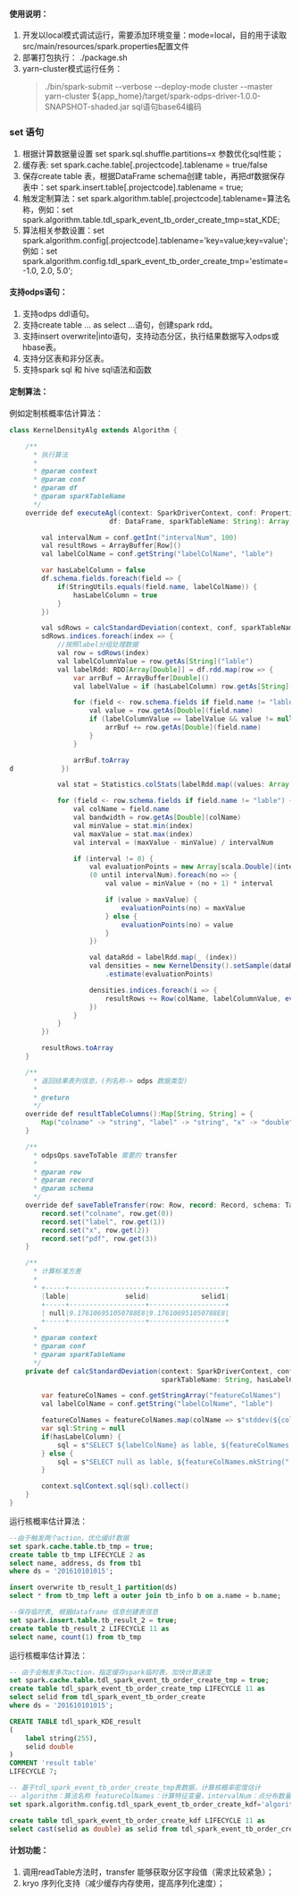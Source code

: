 
#### 使用说明：
1. 开发以local模式调试运行，需要添加环境变量：mode=local，目的用于读取src/main/resources/spark.properties配置文件 
2. 部署打包执行： ./package.sh
3. yarn-cluster模式运行任务：
    > ./bin/spark-submit --verbose --deploy-mode cluster --master yarn-cluster ${app_home}/target/spark-odps-driver-1.0.0-SNAPSHOT-shaded.jar  sql语句base64编码

### set 语句
1. 根据计算数据量设置 set spark.sql.shuffle.partitions=x 参数优化sql性能；
2. 缓存表: set spark.cache.table[.projectcode].tablename = true/false
3. 保存create table 表，根据DataFrame schema创建 table，再把df数据保存表中：set spark.insert.table[.projectcode].tablename = true;
4. 触发定制算法：set spark.algorithm.table[.projectcode].tablename=算法名称，例如：set spark.algorithm.table.tdl_spark_event_tb_order_create_tmp=stat_KDE;
5. 算法相关参数设置：set spark.algorithm.config[.projectcode].tablename='key=value;key=value'; 例如：set spark.algorithm.config.tdl_spark_event_tb_order_create_tmp='estimate=-1.0, 2.0, 5.0';

#### 支持odps语句：
1. 支持odps ddl语句。
2. 支持create table ... as select ...语句，创建spark rdd。
3. 支持insert overwrite|into语句，支持动态分区，执行结果数据写入odps或hbase表。
4. 支持分区表和非分区表。
6. 支持spark sql 和 hive sql语法和函数

#### 定制算法：

例如定制核概率估计算法：

```java
class KernelDensityAlg extends Algorithm {

    /**
      * 执行算法
      *
      * @param context
      * @param conf
      * @param df
      * @param sparkTableName
      */
    override def executeAgl(context: SparkDriverContext, conf: PropertiesConfiguration,
                         df: DataFrame, sparkTableName: String): Array[Row] = {

        val intervalNum = conf.getInt("intervalNum", 100)
        val resultRows = ArrayBuffer[Row]()
        val labelColName = conf.getString("labelColName", "lable")

        var hasLabelColumn = false
        df.schema.fields.foreach(field => {
            if(StringUtils.equals(field.name, labelColName)) {
                hasLabelColumn = true
            }
        })

        val sdRows = calcStandardDeviation(context, conf, sparkTableName, hasLabelColumn)
        sdRows.indices.foreach(index => {
            //按照label分组处理数据
            val row = sdRows(index)
            val labelColumnValue = row.getAs[String]("lable")
            val labelRdd: RDD[Array[Double]] = df.rdd.map(row => {
                var arrBuf = ArrayBuffer[Double]()
                val labelValue = if (hasLabelColumn) row.getAs[String]("lable") else null

                for (field <- row.schema.fields if field.name != "lable") {
                    val value = row.getAs[Double](field.name)
                    if (labelColumnValue == labelValue && value != null) {
                        arrBuf += row.getAs[Double](field.name)
                    }
                }

                arrBuf.toArray
d            })

            val stat = Statistics.colStats(labelRdd.map((values: Array[Double]) => Vectors.dense(values)))

            for (field <- row.schema.fields if field.name != "lable") {
                val colName = field.name
                val bandwidth = row.getAs[Double](colName)
                val minValue = stat.min(index)
                val maxValue = stat.max(index)
                val interval = (maxValue - minValue) / intervalNum

                if (interval != 0) {
                    val evaluationPoints = new Array[scala.Double](intervalNum)
                    (0 until intervalNum).foreach(no => {
                        val value = minValue + (no + 1) * interval

                        if (value > maxValue) {
                            evaluationPoints(no) = maxValue
                        } else {
                            evaluationPoints(no) = value
                        }
                    })

                    val dataRdd = labelRdd.map(_ (index))
                    val densities = new KernelDensity().setSample(dataRdd).setBandwidth(bandwidth)
                        .estimate(evaluationPoints)

                    densities.indices.foreach(i => {
                        resultRows += Row(colName, labelColumnValue, evaluationPoints(i), densities(i))
                    })
                }
            }
        })

        resultRows.toArray
    }

    /**
      * 返回结果表列信息，(列名称-> odps 数据类型)
      *
      * @return
      */
    override def resultTableColumns():Map[String, String] = {
        Map("colname" -> "string", "label" -> "string", "x" -> "double", "pdf" -> "double")
    }

    /**
      * odpsOps.saveToTable 需要的 transfer
      *
      * @param row
      * @param record
      * @param schema
      */
    override def saveTableTransfer(row: Row, record: Record, schema: TableSchema): Unit = {
        record.set("colname", row.get(0))
        record.set("label", row.get(1))
        record.set("x", row.get(2))
        record.set("pdf", row.get(3))
    }

    /**
      * 计算标准方差
      *
      * +-----+-------------------+-------------------+
        |lable|              selid|             selid1|
        +-----+-------------------+-------------------+
        | null|9.176106951050788E8|9.176106951050788E8|
        +-----+-------------------+-------------------+
      *
      * @param context
      * @param conf
      * @param sparkTableName
      */
    private def calcStandardDeviation(context: SparkDriverContext, conf: PropertiesConfiguration,
                                      sparkTableName: String, hasLabelColumn: Boolean): Array[Row] = {

        var featureColNames = conf.getStringArray("featureColNames")
        val labelColName = conf.getString("labelColName", "lable")

        featureColNames = featureColNames.map(colName => s"stddev(${colName}) as ${colName}")
        var sql:String = null
        if(hasLabelColumn) {
            sql = s"SELECT ${labelColName} as lable, ${featureColNames.mkString(",")} FROM $sparkTableName GROUP BY $labelColName"
        } else {
            sql = s"SELECT null as lable, ${featureColNames.mkString(",")} FROM $sparkTableName"
        }

        context.sqlContext.sql(sql).collect()
    }
}
```

运行核概率估计算法：
```sql
--由于触发两个action，优化缓df数据
set spark.cache.table.tb_tmp = true;
create table tb_tmp LIFECYCLE 2 as
select name, address, ds from tb1
where ds = '201610101015';

insert overwrite tb_result_1 partition(ds)
select * from tb_tmp left a outer join tb_info b on a.name = b.name;

--保存临时表, 根据dataframe 信息创建表信息
set spark.insert.table.tb_result_2 = true;
create table tb_result_2 LIFECYCLE 11 as
select name, count(1) from tb_tmp 

```

运行核概率估计算法：
```sql
-- 由于会触发多次action，指定缓存spark临时表，加快计算速度
set spark.cache.table.tdl_spark_event_tb_order_create_tmp = true;
create table tdl_spark_event_tb_order_create_tmp LIFECYCLE 11 as
select selid from tdl_spark_event_tb_order_create
where ds = '201610101015';

CREATE TABLE tdl_spark_KDE_result
(
    label string(255),
    selid double
)
COMMENT 'result table'
LIFECYCLE 7;

-- 基于tdl_spark_event_tb_order_create_tmp表数据，计算核概率密度估计
-- algorithm：算法名称 featureColNames：计算特征变量，intervalNum：点分布数量，默认100，outputTableName：指定数据表, lifecycle: 指定数据表生命周期
set spark.algorithm.config.tdl_spark_event_tb_order_create_kdf='algorithm=stat_KDE;featureColNames=selid;intervalNum=100;labelColName=label;outputTableName=tdl_spark_KDE_result;lifecycle=2';

create table tdl_spark_event_tb_order_create_kdf LIFECYCLE 11 as
select cast(selid as double) as selid from tdl_spark_event_tb_order_create_tmp
```

#### 计划功能：
1. 调用readTable方法时，transfer 能够获取分区字段值（需求比较紧急）；
2. kryo 序列化支持（减少缓存内存使用，提高序列化速度）；
